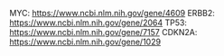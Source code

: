 MYC: https://www.ncbi.nlm.nih.gov/gene/4609
ERBB2: https://www.ncbi.nlm.nih.gov/gene/2064
TP53: https://www.ncbi.nlm.nih.gov/gene/7157
CDKN2A: https://www.ncbi.nlm.nih.gov/gene/1029
